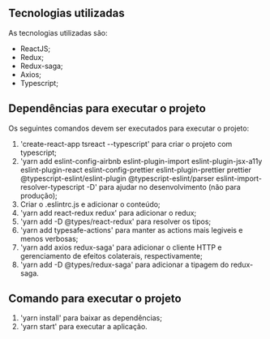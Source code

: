 ## Tecnologias utilizadas

As tecnologias utilizadas são:

- ReactJS;
- Redux;
- Redux-saga;
- Axios;
- Typescript;

## Dependências para executar o projeto

Os seguintes comandos devem ser executados para executar o projeto:

1. 'create-react-app tsreact --typescript' para criar o projeto com typescript;
2. 'yarn add eslint-config-airbnb eslint-plugin-import eslint-plugin-jsx-a11y eslint-plugin-react eslint-config-prettier eslint-plugin-prettier prettier @typescript-eslint/eslint-plugin @typescript-eslint/parser eslint-import-resolver-typescript -D' para ajudar no desenvolvimento (não para produção);
3. Criar o .eslintrc.js e adicionar o conteúdo;
4. 'yarn add react-redux redux' para adicionar o redux;
5. 'yarn add -D @types/react-redux' para resolver os tipos;
6. 'yarn add typesafe-actions' para manter as actions mais legiveis e menos verbosas;
7. 'yarn add axios redux-saga' para adicionar o cliente HTTP e gerenciamento de efeitos colaterais, respectivamente;
8. 'yarn add -D @types/redux-saga' para adicionar a tipagem do redux-saga.

## Comando para executar o projeto

1. 'yarn install' para baixar as dependências;
2. 'yarn start' para executar a aplicação.
